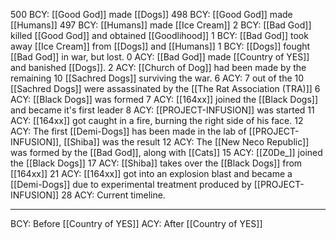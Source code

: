  500 BCY: [[Good God]] made [[Dogs]]
 498 BCY: [[Good God]] made [[Humans]]
 497 BCY: [[Humans]] made [[Ice Cream]]
 2 BCY: [[Bad God]] killed [[Good God]] and obtained [[Goodlihood]]
 1 BCY: [[Bad God]] took away [[Ice Cream]] from [[Dogs]] and [[Humans]]
 1 BCY: [[Dogs]] fought [[Bad God]] in war, but lost.
 0 ACY: [[Bad God]] made [[Country of YES]] and banished [[Dogs]]. 
 2 ACY: [[Church of Dog]] had been made by the remaining 10 [[Sachred Dogs]] surviving the war.
 6 ACY: 7 out of the 10 [[Sachred Dogs]] were assassinated by the [[The Rat Association (TRA)]]
 6 ACY: [[Black Dogs]] was formed
 7 ACY: [[164xx]] joined the [[Black Dogs]] and became it's first leader
 8 ACY: [[PROJECT-INFUSION]] was started
 11 ACY: [[164xx]] got caught in a fire, burning the right side of his face.
 12 ACY: The first [[Demi-Dogs]] has been made in the lab of [[PROJECT-INFUSION]], [[Shiba]] was the result
 12 ACY: The [[New Neco Republic]] was formed by the [[Bad God]], along with [[Cats]] 
 15 ACY: [[Z0De_]] joined the [[Black Dogs]]
 17 ACY: [[Shiba]] takes over the [[Black Dogs]] from [[164xx]]
 21 ACY: [[164xx]] got into an explosion blast and became a [[Demi-Dogs]] due to experimental treatment produced by [[PROJECT-INFUSION]]
 28 ACY: Current timeline.
 

---

BCY: Before [[Country of YES]]
ACY: After [[Country of YES]]
